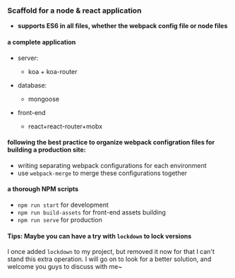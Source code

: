 ### Scaffold for a node & react application

* **supports ES6 in all files, whether the webpack config file or node files**

#### a complete application

* server: 
	
	* koa + koa-router

* database:

	* mongoose

* front-end

	* react+react-router+mobx

#### following the best practice to organize webpack configration files for building a production site:

* writing separating webpack configurations for each environment
* use `webpack-merge` to merge these configurations together

#### a thorough NPM scripts

* `npm run start` for development
* `npm run build-assets` for front-end assets building
* `npm run serve` for production

#### Tips: Maybe you can have a try with `lockdown` to lock versions

I once added `lockdown` to my project, but removed it now for that I can't stand this extra operation. I will go on to look for a better solution, and welcome you guys to discuss with me~



